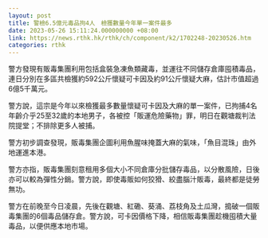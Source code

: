 ```yaml
---
layout: post
title: 警檢6.5億元毒品拘4人　檢獲數量今年單一案件最多
date: 2023-05-26 15:11:24.000000000 +08:00
link: https://news.rthk.hk/rthk/ch/component/k2/1702248-20230526.htm
categories: rthk
---
```


警方發現有販毒集團利用包括盒裝急凍魚類藏毒，並運往不同儲存倉庫囤積毒品，連日分別在多區共檢獲約592公斤懷疑可卡因及約91公斤懷疑大麻，估計市值超過6億5千萬元。

警方說，這宗是今年以來檢獲最多數量懷疑可卡因及大麻的單一案件，已拘捕4名年齡介乎25至32歲的本地男子，各被控「販運危險藥物」罪，明日在觀塘裁判法院提堂；不排除更多人被捕。

警方初步調查發現，販毒集團企圖利用魚腥味掩蓋大麻的氣味，「魚目混珠」由外地運進本港。

警方亦指，販毒集團刻意租用多個大小不同倉庫分批儲存毒品，以分散風險，日後亦可以較為彈性分銷。警方說，即使毒販如何狡猾、絞盡腦汁販毒，最終都是徒勞無功。

警方在前晚至今日凌晨，先後在觀塘、紅磡、葵涌、荔枝角及土瓜灣，搗破一個販毒集團的6個毒品儲存倉。警方說，可卡因價格下降，相信販毒集團趁機囤積大量毒品，以便供應本地市場。
